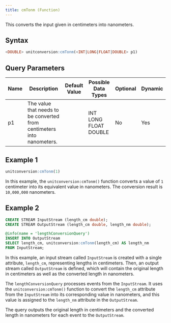 ```yaml
---
title: cmTonm (Function)
---
```


This converts the input given in centimeters into nanometers.

## Syntax

```sql
<DOUBLE> unitconversion:cmTonm(<INT|LONG|FLOAT|DOUBLE> p1)
```

## Query Parameters

| Name | Description | Default Value | Possible Data Types   | Optional | Dynamic |
|------|-------------|---------------|-----------------------|----------|---------|
| p1 | The value that needs to be converted from centimeters into nanometers. |     | INT LONG FLOAT DOUBLE | No       | Yes     |

## Example 1

```sql
unitconversion:cmTonm(1)
```

In this example, the `unitconversion:cmTonm()` function converts a value of `1` centimeter into its equivalent value in nanometers. The conversion result is `10,000,000` nanometers.

## Example 2

```sql
CREATE STREAM InputStream (length_cm double);
CREATE STREAM OutputStream (length_cm double, length_nm double);

@info(name = 'lengthConversionQuery')
INSERT INTO OutputStream
SELECT length_cm, unitconversion:cmTonm(length_cm) AS length_nm
FROM InputStream;
```

In this example, an input stream called `InputStream` is created with a single attribute, `length_cm`, representing lengths in centimeters. Then, an output stream called `OutputStream` is defined, which will contain the original length in centimeters as well as the converted length in nanometers.

The `lengthConversionQuery` processes events from the `InputStream`. It uses the `unitconversion:cmTonm()` function to convert the `length_cm` attribute from the `InputStream` into its corresponding value in nanometers, and this value is assigned to the `length_nm` attribute in the `OutputStream`.

The query outputs the original length in centimeters and the converted length in nanometers for each event to the `OutputStream`.
